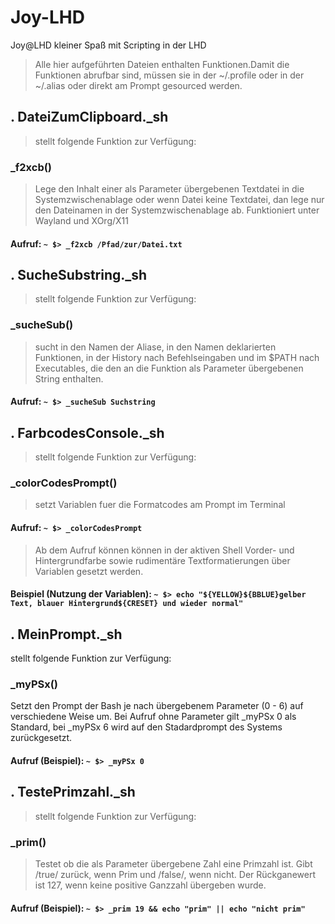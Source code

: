 # Joy-LHD
Joy@LHD kleiner Spaß mit Scripting in der LHD
> Alle hier aufgeführten Dateien enthalten Funktionen.Damit die Funktionen abrufbar sind, müssen sie in der ~/.profile oder in der ~/.alias oder direkt am Prompt gesourced werden.

## . DateiZumClipboard._sh
> stellt folgende Funktion zur Verfügung:
### _f2xcb()
> Lege den Inhalt einer als Parameter übergebenen Textdatei in die Systemzwischenablage oder wenn Datei keine Textdatei, dan lege nur den Dateinamen in der Systemzwischenablage ab. Funktioniert unter Wayland und XOrg/X11
#### Aufruf: `~ $> _f2xcb /Pfad/zur/Datei.txt`

## . SucheSubstring._sh 
> stellt folgende Funktion zur Verfügung:
### _sucheSub()
> sucht in den Namen der Aliase, in den Namen deklarierten Funktionen, in der History nach Befehlseingaben und im $PATH nach Executables, die den an die Funktion als Parameter übergebenen String enthalten.
#### Aufruf: `~ $> _sucheSub Suchstring`

## . FarbcodesConsole._sh
> stellt folgende Funktion zur Verfügung:
### _colorCodesPrompt()
> setzt Variablen fuer die Formatcodes am Prompt im Terminal
#### Aufruf: `~ $> _colorCodesPrompt`
> Ab dem Aufruf können können in der aktiven Shell Vorder- und Hintergrundfarbe sowie rudimentäre Textformatierungen über Variablen gesetzt werden.
#### Beispiel (Nutzung der Variablen): `~ $> echo "${YELLOW}${BBLUE}gelber Text, blauer Hintergrund${CRESET} und wieder normal"`

## . MeinPrompt._sh

stellt folgende Funktion zur Verfügung:
### _myPSx()

Setzt den Prompt der Bash je nach übergebenem Parameter (0 - 6) auf verschiedene Weise um. Bei Aufruf ohne Parameter gilt _myPSx 0 als Standard, bei _myPSx 6 wird auf den Stadardprompt des Systems zurückgesetzt.
#### Aufruf (Beispiel): `~ $> _myPSx 0`

## . TestePrimzahl._sh
> stellt folgende Funktion zur Verfügung:
### _prim()
> Testet ob die als Parameter übergebene Zahl eine Primzahl ist. Gibt /true/ zurück, wenn Prim und /false/, wenn nicht. Der Rückganewert ist 127, wenn keine positive Ganzzahl übergeben wurde.
#### Aufruf (Beispiel): `~ $> _prim 19 && echo "prim" || echo "nicht prim"`
